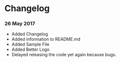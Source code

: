 # Changelog


### 26 May 2017
* Added Changelog
* Added information to README.md
* Added Sample File
* Added Better Logo
* Delayed releasing the code yet again because bugs.